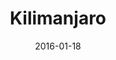 ---
title: "Kilimanjaro"
excerpt: "My dad used to take me into South Africa Drakensburg mountains. Although we never completed one of our extremely ambitious week-long hikes (generally due to getting lost). It distilled a love for hiking and mountains I have to this day.<br/><img src='/images/extra/kili-clouds.jpg?style=centerme'>"
collection: extra
date: 2016-01-18
turnofflink: true
---